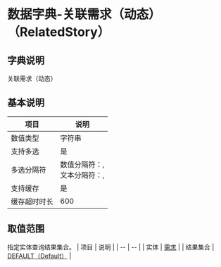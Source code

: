 # 数据字典-关联需求（动态）（RelatedStory）
## 字典说明
关联需求（动态）

## 基本说明
| 项目 | 说明 |
| -- | -- |
| 数值类型 | 字符串 |
| 支持多选 | 是 |
| 多选分隔符 | 数值分隔符：,<br>文本分隔符：, |
| 支持缓存 | 是 |
| 缓存超时时长 | 600 |

## 取值范围
指定实体查询结果集合。
| 项目 | 说明 |
| -- | -- |
| 实体 | [需求](../module/zentao/Story) |
| 结果集合 | [DEFAULT（Default）]() |

